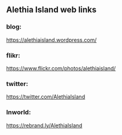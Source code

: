 ## Alethia Island web links

### blog:
https://alethiaisland.wordpress.com/

### flikr:
https://www.flickr.com/photos/alethiaisland/

### twitter:
https://twitter.com/AlethiaIsland

### Inworld:
https://rebrand.ly/AlethiaIsland
